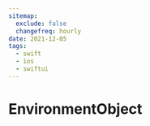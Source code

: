 ```yaml
---
sitemap:
  exclude: false
  changefreq: hourly
date: 2021-12-05
tags:
  - swift
  - ios
  - swiftui
---
```


# EnvironmentObject
